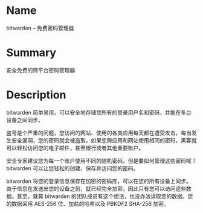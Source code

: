 # Name

bitwarden – 免费密码管理器

# Summary

安全免费的跨平台密码管理器

# Description

bitwarden 简单易用，可以安全地存储您所有的登录用户名和密码，并能在多台设备之间同步。

盗号是个严重的问题，您访问的网站、使用的各类应用每天都在遭受攻击。每当发生安全漏洞，您的密码就会被盗取，如果您跨应用和网站使用相同的密码，黑客就可以轻松访问您的电子邮件，甚至银行或者其他重要账户。

安全专家建议您为每一个账户使用不同的随机密码。但是要如何管理这些密码呢？ bitwarden 可以让您轻松的创建、保存并访问您的密码。

bitwarden 将您的登录信息保存在加密的密码库，可以在您的所有设备上同步。由于信息在发送出您的设备之前，就已经完全加密，因此只有您可以访问这些数据。甚至，就算 bitwarden 的团队成员有这个想法，也没办法读取您的数据。您的数据采用 AES-256 位、加盐的哈希以及 PBKDF2 SHA-256 加密。